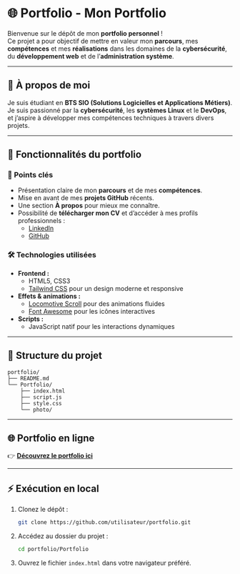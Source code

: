 # 🌐 Portfolio - Mon Portfolio  

Bienvenue sur le dépôt de mon **portfolio personnel** !  
Ce projet a pour objectif de mettre en valeur mon **parcours**, mes **compétences** et mes **réalisations** dans les domaines de la **cybersécurité**, du **développement web** et de l’**administration système**.  

---

## 👤 À propos de moi  
Je suis étudiant en **BTS SIO (Solutions Logicielles et Applications Métiers)**.  
Je suis passionné par la **cybersécurité**, les **systèmes Linux** et le **DevOps**, et j’aspire à développer mes compétences techniques à travers divers projets.  

---

## 🚀 Fonctionnalités du portfolio  

### 🌟 Points clés  
- Présentation claire de mon **parcours** et de mes **compétences**.  
- Mise en avant de mes **projets GitHub** récents.  
- Une section **À propos** pour mieux me connaître.  
- Possibilité de **télécharger mon CV** et d’accéder à mes profils professionnels :  
  - [LinkedIn](https://www.linkedin.com/in/votre-profil)  
  - [GitHub](https://github.com/votre-profil)  

### 🛠️ Technologies utilisées  
- **Frontend :**  
  - HTML5, CSS3  
  - [Tailwind CSS](https://tailwindcss.com/) pour un design moderne et responsive  
- **Effets & animations :**  
  - [Locomotive Scroll](https://github.com/locomotivemtl/locomotive-scroll) pour des animations fluides  
  - [Font Awesome](https://fontawesome.com/) pour les icônes interactives  
- **Scripts :**  
  - JavaScript natif pour les interactions dynamiques  

---

## 📂 Structure du projet  

```
portfolio/
├── README.md
└── Portfolio/
    ├── index.html
    ├── script.js
    ├── style.css
    └── photo/
```

---

## 🌐 Portfolio en ligne  

👉 **[Découvrez le portfolio ici](https://portfolio-exemple.vercel.app/)**  

---

## ⚡ Exécution en local  

1. Clonez le dépôt :  
   ```bash
   git clone https://github.com/utilisateur/portfolio.git
   ```
2. Accédez au dossier du projet :  
   ```bash
   cd portfolio/Portfolio
   ```
3. Ouvrez le fichier `index.html` dans votre navigateur préféré.  
